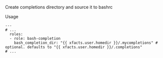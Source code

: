 Create completions directory and source it to bashrc

Usage
```
---
# ...
  roles:
  - role: bash-completion
    bash_completion_dir: "{{ xfacts.user.homedir }}/.mycompletions" # optional. defaults to "{{ xfacts.user.homedir }}/.completions"
# ...
```
